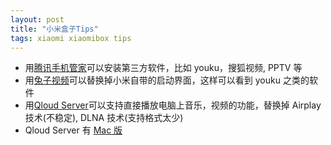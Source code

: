 ```yaml
---
layout: post
title: "小米盒子Tips"
tags: xiaomi xiaomibox tips
---
```


* 用[腾讯手机管家](http://sj.qq.com/)可以安装第三方软件，比如 youku，搜狐视频, PPTV 等
* 用[兔子视频](http://tuziv.tv/d)可以替换掉小米自带的启动界面，这样可以看到 youku 之类的软件
* 用[Qloud Server](http://bbs.xiaomi.cn/thread-7691050-1-1.html)可以支持直接播放电脑上音乐，视频的功能，替换掉 Airplay 技术(不稳定), DLNA 技术(支持格式太少)
* Qloud Server 有 [Mac 版](http://www.mediafire.com/?75eyqjzjc2tqd)
